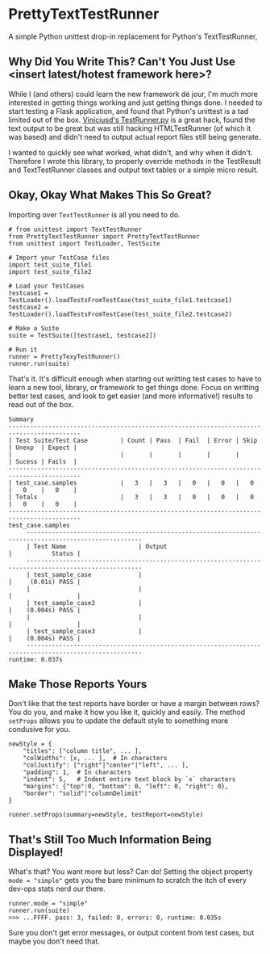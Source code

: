 # PrettyTextTestRunner
A simple Python unittest  drop-in replacement for Python's TextTestRunner,

## Why Did You Write This? Can't You Just Use &lt;insert latest/hotest framework here&gt;?
While I (and others) could learn the new framework dé jour, I'm much more interested in getting things working and just getting things done. I needed to start testing a Flask application, and found that Python's unittest is a tad limited out of the box.   [Viniciusd's TestRunner.py](https://gist.github.com/viniciusd/73e6eccd39dea5e714b1464e3c47e067) is a great hack,  found the text output to be great but was still hacking HTMLTestRunner (of which it was based) and didn't need to output actual report files still being generate.

I wanted to quickly see what worked, what didn't, and why when it didn't. Therefore I wrote this library, to properly override methods in the TestResult and TextTestRunner classes and output text tables or a simple micro result.

## Okay, Okay What Makes This So Great?
Importing over `TextTestRunner` is all you need to do.
```
# from unittest import TextTestRunner 
from PrettyTextTestRunner import PrettyTextTestRunner 
from unittest import TestLoader, TestSuite

# Import your TestCase files
import test_suite_file1
import test_suite_file2

# Load your TestCases
testcase1 = TestLoader().loadTestsFromTestCase(test_suite_file1.testcase1)
testcase2 = TestLoader().loadTestsFromTestCase(test_suite_file2.testcase2)

# Make a Suite
suite = TestSuite([testcase1, testcase2])

# Run it
runner = PrettyTexyTestRunner()
runner.run(suite)
```

That's it. It's difficult enough when starting out writting test cases to have to learn a new tool, library, or framework to get things done.  Focus on writting better test cases, and look to get easier (and more informative!) results to read out of the box.
```
Summary
------------------------------------------------------------------------------------------
| Test Suite/Test Case         | Count | Pass  | Fail  | Error | Skip  | Unexp  | Expect |
|                              |       |       |       |       |       | Sucess | Fails  |
------------------------------------------------------------------------------------------
| test_case.samples            |   3   |   3   |   0   |   0   |   0   |   0    |   0    |
| Totals                       |   3   |   3   |   0   |   0   |   0   |   0    |   0    |
------------------------------------------------------------------------------------------
test_case.samples
     ------------------------------------------------------------------------------------------------------
     | Test Name                    | Output                                           |           Status |
     ------------------------------------------------------------------------------------------------------
     | test_sample_case             |                                                  |     (0.01s) PASS |
     |                              |                                                  |                  |
     | test_sample_case2            |                                                  |    (0.004s) PASS |
     |                              |                                                  |                  |
     | test_sample_case3            |                                                  |    (0.004s) PASS |
     ------------------------------------------------------------------------------------------------------
runtime: 0.037s
```

## Make Those Reports Yours
Don't like that the test reports have border or have a margin between rows? You do you, and make it how you like it, quickly and easily.  The method `setProps` allows you to update the default style to something more condusive for you.
```
newStyle = {
	"titles": ["column title", ... ],
	"colWidths": [x, ... ],  # In characters
	"colJustify": ["right"|"center"|"left", ... ],
	"padding": 1,  # In characters
	"indent": 5,   # Indent entire text block by `x` characters
	"margins": {"top":0, "bottom": 0, "left": 0, "right": 0},
	"border": "solid"|"columnDelimit"
}

runner.setProps(summary=newStyle, testReport=newStyle)
```

## That's Still Too Much Information Being Displayed!
What's that? You want more but less? Can do! Setting the object property `mode = "simple"` gets you the bare minimum to scratch the itch of every dev-ops stats nerd our there.
```
runner.mode = "simple"
runner.run(suite)
>>> ...FFFF. pass: 3, failed: 0, errors: 0, runtime: 0.035s
```
Sure you don't get error messages, or output content from test cases, but maybe you don't need that.